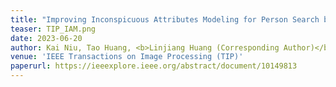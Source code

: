 ```yaml
---
title: "Improving Inconspicuous Attributes Modeling for Person Search by Language"
teaser: TIP_IAM.png
date: 2023-06-20
author: Kai Niu, Tao Huang, <b>Linjiang Huang (Corresponding Author)</b>, Liang Wang, Yanning Zhang
venue: 'IEEE Transactions on Image Processing (TIP)'
paperurl: https://ieeexplore.ieee.org/abstract/document/10149813
---
```

